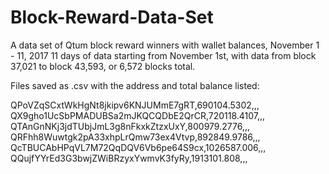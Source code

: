 # Block-Reward-Data-Set
A data set of Qtum block reward winners with wallet balances, November 1 - 11, 2017
11 days of data starting from November 1st, with data from block 37,021 to block 43,593, or 6,572 blocks total.

Files saved as .csv with the address and total balance listed:

QPoVZqSCxtWkHgNt8jkipv6KNJUMmE7gRT,690104.5302,,,
QX9gho1UcSbPMADUBSa2mJKQCQDbE2QrCR,720118.4107,,,
QTAnGnNKj3jdTUbjJmL3g8nFkxkZtzxUxY,800979.2776,,,
QRFhh8Wuwtgk2pA33xhpLrQmw73ex4Vtvp,892849.9786,,,
QcTBUCAbHPqVL7M72QqDQV6Vb6pe64S9cx,1026587.006,,,
QQujfYYrEd3G3bwjZWiBRzyxYwmvK3fyRy,1913101.808,,,

